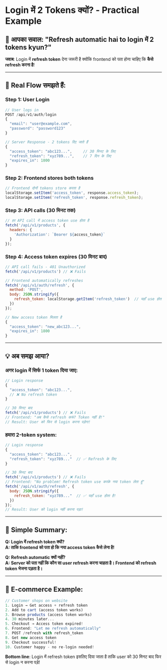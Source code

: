 # Login में 2 Tokens क्यों? - Practical Example

## 🤔 आपका सवाल: "Refresh automatic hai to login में 2 tokens kyun?"

**जवाब**: Login में **refresh token** देना जरूरी है क्योंकि frontend को पता होना चाहिए कि **कैसे refresh करना है**!

---

## 🔄 Real Flow समझते हैं:

### **Step 1: User Login**
```javascript
// User logs in
POST /api/v1/auth/login
{
  "email": "user@example.com", 
  "password": "password123"
}

// Server Response - 2 tokens दिए जाते हैं
{
  "access_token": "abc123...",     // 30 मिनट के लिए
  "refresh_token": "xyz789...",    // 7 दिन के लिए
  "expires_in": 1800
}
```

### **Step 2: Frontend stores both tokens**
```javascript
// Frontend दोनों tokens store करता है
localStorage.setItem('access_token', response.access_token);
localStorage.setItem('refresh_token', response.refresh_token);
```

### **Step 3: API calls (30 मिनट तक)**
```javascript
// हर API call में access token use होता है
fetch('/api/v1/products', {
  headers: {
    'Authorization': `Bearer ${access_token}`
  }
});
```

### **Step 4: Access token expires (30 मिनट बाद)**
```javascript
// API call fails - 401 Unauthorized
fetch('/api/v1/products') // ❌ Fails

// Frontend automatically refreshes
fetch('/api/v1/auth/refresh', {
  method: 'POST',
  body: JSON.stringify({
    refresh_token: localStorage.getItem('refresh_token')  // यहाँ use होता है!
  })
});

// New access token मिलता है
{
  "access_token": "new_abc123...",
  "expires_in": 1800
}
```

---

## 💡 अब समझ आया?

### **अगर login में सिर्फ 1 token दिया जाए:**
```javascript
// Login response
{
  "access_token": "abc123...",
  // ❌ No refresh token
}

// 30 मिनट बाद
fetch('/api/v1/products') // ❌ Fails
// Frontend: "अब कैसे refresh करूं? Token नहीं है!"
// Result: User को फिर से login करना पड़ेगा!
```

### **हमारा 2-token system:**
```javascript
// Login response
{
  "access_token": "abc123...",
  "refresh_token": "xyz789..."  // ✅ Refresh के लिए
}

// 30 मिनट बाद
fetch('/api/v1/products') // ❌ Fails
// Frontend: "No problem! Refresh token use करके नया token लेता हूं"
fetch('/api/v1/auth/refresh', {
  body: JSON.stringify({
    refresh_token: "xyz789..."  // ✅ यहाँ use होता है!
  })
});
// Result: User को login नहीं करना पड़ा!
```

---

## 🎯 Simple Summary:

**Q: Login में refresh token क्यों?**  
**A: ताकि frontend को पता हो कि नया access token कैसे लेना है!**

**Q: Refresh automatic क्यों नहीं?**  
**A: Server को पता नहीं कि कौन सा user refresh करना चाहता है। Frontend को refresh token भेजना पड़ता है।**

---

## 🏪 E-commerce Example:

```javascript
// Customer shops on website
1. Login → Get access + refresh token
2. Add to cart (access token works)
3. Browse products (access token works)
4. 30 minutes later...
5. Checkout → Access token expired!
6. Frontend: "Let me refresh automatically"
7. POST /refresh with refresh_token
8. Get new access token
9. Checkout successful!
10. Customer happy - no re-login needed!
```

**Bottom line**: Login में refresh token इसलिए दिया जाता है ताकि user को 30 मिनट बाद फिर से login न करना पड़े!